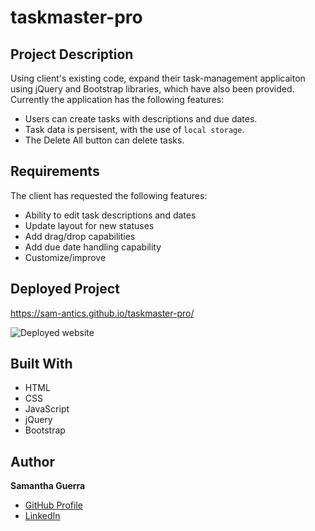 # taskmaster-pro

## Project Description
Using client's existing code, expand their task-management applicaiton using jQuery and Bootstrap libraries, which have also been provided. Currently the application has the following features:
* Users can create tasks with descriptions and due dates.
* Task data is persisent, with the use of ```local storage```.
* The Delete All button can delete tasks.

## Requirements
The client has requested the following features:
* Ability to edit task descriptions and dates
* Update layout for new statuses
* Add drag/drop capabilities
* Add due date handling capability
* Customize/improve

## Deployed Project
https://sam-antics.github.io/taskmaster-pro/

![Deployed website](#)

## Built With
* HTML
* CSS
* JavaScript
* jQuery
* Bootstrap


## Author
**Samantha Guerra**

- [GitHub Profile](https://github.com/Sam-Antics)
- [LinkedIn](https://www.linkedin.com/in/seguerra/)
